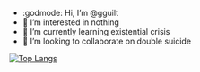 - :godmode: Hi, I’m @gguilt
- 👀 I’m interested in nothing
- 🌱 I’m currently learning existential crisis
- 💞️ I’m looking to collaborate on double suicide

[![Top Langs](https://github-readme-stats.vercel.app/api/top-langs/?username=gguilt&layout=compact&theme=gotham)](https://github.com/anuraghazra/github-readme-stats)
